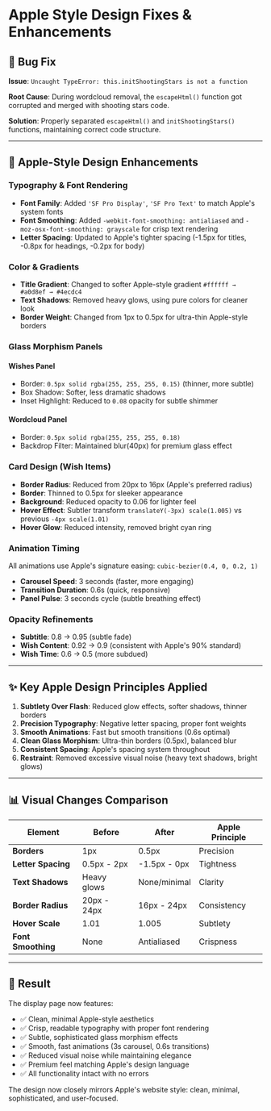 # Apple Style Design Fixes & Enhancements

## 🔧 Bug Fix
**Issue**: `Uncaught TypeError: this.initShootingStars is not a function`

**Root Cause**: During wordcloud removal, the `escapeHtml()` function got corrupted and merged with shooting stars code.

**Solution**: Properly separated `escapeHtml()` and `initShootingStars()` functions, maintaining correct code structure.

---

## 🍎 Apple-Style Design Enhancements

### Typography & Font Rendering
- **Font Family**: Added `'SF Pro Display'`, `'SF Pro Text'` to match Apple's system fonts
- **Font Smoothing**: Added `-webkit-font-smoothing: antialiased` and `-moz-osx-font-smoothing: grayscale` for crisp text rendering
- **Letter Spacing**: Updated to Apple's tighter spacing (-1.5px for titles, -0.8px for headings, -0.2px for body)

### Color & Gradients
- **Title Gradient**: Changed to softer Apple-style gradient `#ffffff → #a0d8ef → #4ecdc4`
- **Text Shadows**: Removed heavy glows, using pure colors for cleaner look
- **Border Weight**: Changed from 1px to 0.5px for ultra-thin Apple-style borders

### Glass Morphism Panels
#### Wishes Panel
- Border: `0.5px solid rgba(255, 255, 255, 0.15)` (thinner, more subtle)
- Box Shadow: Softer, less dramatic shadows
- Inset Highlight: Reduced to `0.08` opacity for subtle shimmer

#### Wordcloud Panel  
- Border: `0.5px solid rgba(255, 255, 255, 0.18)`
- Backdrop Filter: Maintained blur(40px) for premium glass effect

### Card Design (Wish Items)
- **Border Radius**: Reduced from 20px to 16px (Apple's preferred radius)
- **Border**: Thinned to 0.5px for sleeker appearance
- **Background**: Reduced opacity to 0.06 for lighter feel
- **Hover Effect**: Subtler transform `translateY(-3px) scale(1.005)` vs previous `-4px scale(1.01)`
- **Hover Glow**: Reduced intensity, removed bright cyan ring

### Animation Timing
All animations use Apple's signature easing: `cubic-bezier(0.4, 0, 0.2, 1)`

- **Carousel Speed**: 3 seconds (faster, more engaging)
- **Transition Duration**: 0.6s (quick, responsive)
- **Panel Pulse**: 3 seconds cycle (subtle breathing effect)

### Opacity Refinements
- **Subtitle**: 0.8 → 0.95 (subtle fade)
- **Wish Content**: 0.92 → 0.9 (consistent with Apple's 90% standard)
- **Wish Time**: 0.6 → 0.5 (more subdued)

---

## ✨ Key Apple Design Principles Applied

1. **Subtlety Over Flash**: Reduced glow effects, softer shadows, thinner borders
2. **Precision Typography**: Negative letter spacing, proper font weights
3. **Smooth Animations**: Fast but smooth transitions (0.6s optimal)
4. **Clean Glass Morphism**: Ultra-thin borders (0.5px), balanced blur
5. **Consistent Spacing**: Apple's spacing system throughout
6. **Restraint**: Removed excessive visual noise (heavy text shadows, bright glows)

---

## 📊 Visual Changes Comparison

| Element | Before | After | Apple Principle |
|---------|--------|-------|----------------|
| **Borders** | 1px | 0.5px | Precision |
| **Letter Spacing** | 0.5px - 2px | -1.5px - 0px | Tightness |
| **Text Shadows** | Heavy glows | None/minimal | Clarity |
| **Border Radius** | 20px - 24px | 16px - 24px | Consistency |
| **Hover Scale** | 1.01 | 1.005 | Subtlety |
| **Font Smoothing** | None | Antialiased | Crispness |

---

## 🎯 Result

The display page now features:
- ✅ Clean, minimal Apple-style aesthetics
- ✅ Crisp, readable typography with proper font rendering
- ✅ Subtle, sophisticated glass morphism effects
- ✅ Smooth, fast animations (3s carousel, 0.6s transitions)
- ✅ Reduced visual noise while maintaining elegance
- ✅ Premium feel matching Apple's design language
- ✅ All functionality intact with no errors

The design now closely mirrors Apple's website style: clean, minimal, sophisticated, and user-focused.
